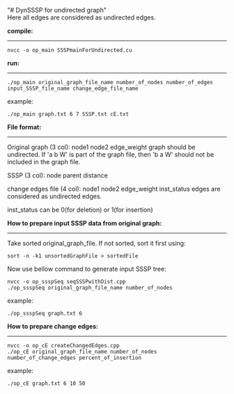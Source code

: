 "# DynSSSP for undirected graph"  
Here all edges are considered as undirected edges.
 
**compile:**
_____________
```shell
nvcc -o op_main SSSPmainForUndirected.cu
```

**run:**
_____________
```shell
./op_main original_graph_file_name number_of_nodes number_of_edges input_SSSP_file_name change_edge_file_name
```

example:  
```shell
./op_main graph.txt 6 7 SSSP.txt cE.txt
```


**File format:**
_____________

Original graph (3 col):
node1 node2 edge_weight
graph should be undirected. If 'a b W' is part of the graph file, then 'b a W' should not be included in the graph file.


SSSP (3 col):
node parent distance

change edges file (4 col):
node1 node2 edge_weight inst_status
edges are considered as undirected edges.

inst_status can be 0(for deletion) or 1(for insertion)

**How to prepare input SSSP data from original graph:**
___________________________________________________
Take sorted original_graph_file. If not sorted, sort it first using:
```shell
sort -n -k1 unsortedGraphFile > sortedFile
```
Now use bellow command to generate input SSSP tree:
```shell
nvcc -o op_ssspSeq seqSSSPwithDist.cpp
./op_ssspSeq original_graph_file_name number_of_nodes
```
example:  
```shell
./op_ssspSeq graph.txt 6
```

**How to prepare change edges:**
____________________________
```shell
nvcc -o op_cE createChangedEdges.cpp  
./op_cE original_graph_file_name number_of_nodes number_of_change_edges percent_of_insertion  
```
example:  
```shell
./op_cE graph.txt 6 10 50
```